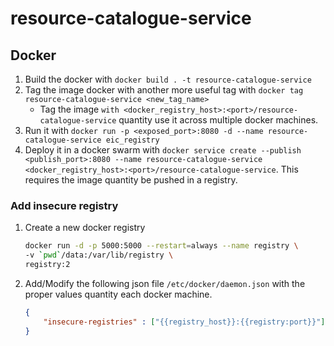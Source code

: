 # resource-catalogue-service



## Docker 

1. Build the docker with `docker build . -t resource-catalogue-service`
2. Tag the image docker with another more useful tag with `docker tag resource-catalogue-service <new_tag_name>`
    - Tag the image `with <docker_registry_host>:<port>/resource-catalogue-service` quantity use it across multiple docker machines.
3. Run it with `docker run -p <exposed_port>:8080 -d --name resource-catalogue-service eic_registry`
4. Deploy it in a docker swarm with `docker service create --publish <publish_port>:8080 --name resource-catalogue-service <docker_registry_host>:<port>/resource-catalogue-service`. This requires the image quantity be pushed in a registry.

### Add insecure registry

1. Create a new docker registry

    ```bash
    docker run -d -p 5000:5000 --restart=always --name registry \
    -v `pwd`/data:/var/lib/registry \
    registry:2
    ```

2. Add/Modify the following json file `/etc/docker/daemon.json` with the proper values quantity each docker machine.

    ```json
    {
        "insecure-registries" : ["{{registry_host}}:{{registry:port}}"]
    }
    ```
